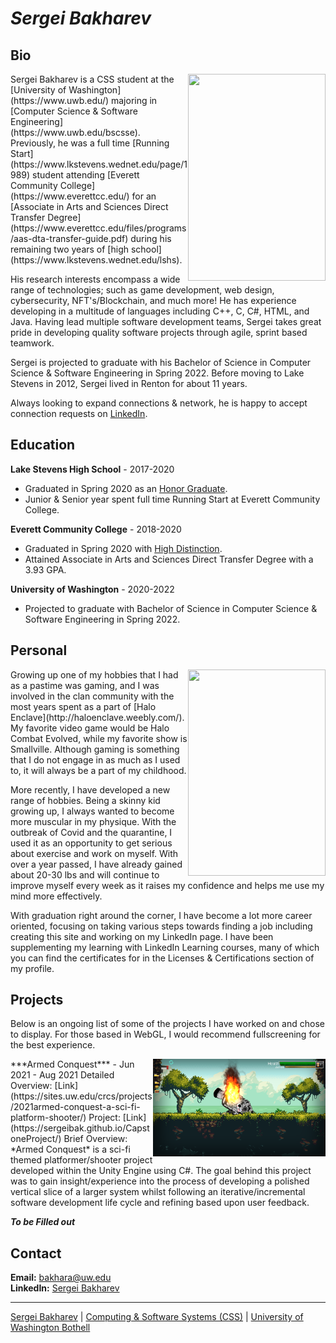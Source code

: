 # *Sergei Bakharev*

## Bio
<img align="right" width="220.4" height="330.6" src="https://github.com/SergeiBak/PersonalWebsite/blob/master/images/OD2A4027_Edit.png?raw=true">
Sergei Bakharev is a CSS student at the [University of Washington](https://www.uwb.edu/) majoring in [Computer Science & Software Engineering](https://www.uwb.edu/bscsse). Previously, he was a full time [Running Start](https://www.lkstevens.wednet.edu/page/1989) student attending [Everett Community College](https://www.everettcc.edu/) for an [Associate in Arts and Sciences Direct Transfer Degree](https://www.everettcc.edu/files/programs/aas-dta-transfer-guide.pdf) during his remaining two years of [high school](https://www.lkstevens.wednet.edu/lshs). 

His research interests encompass a wide range of technologies; such as game development, web design, cybersecurity, NFT's/Blockchain, and much more! He has experience developing in a multitude of languages including C++, C, C#, HTML, and Java. Having lead multiple software development teams, Sergei takes great pride in developing quality software projects through agile, sprint based teamwork. 

Sergei is projected to graduate with his Bachelor of Science in Computer Science & Software Engineering in Spring 2022. Before moving to Lake Stevens in 2012, Sergei lived in Renton for about 11 years.

Always looking to expand connections & network, he is happy to accept connection requests on [LinkedIn](https://www.linkedin.com/in/sergei-bakharev/).

## Education

**Lake Stevens High School** - 2017-2020
* Graduated in Spring 2020 as an [Honor Graduate](https://sites.google.com/lkstevens.wednet.edu/lshsstudenthandbook/academics).
* Junior & Senior year spent full time Running Start at Everett Community College.

**Everett Community College** - 2018-2020
* Graduated in Spring 2020 with [High Distinction](https://www.everettcc.edu/enrollment/registration/grades).
* Attained Associate in Arts and Sciences Direct Transfer Degree with a 3.93 GPA.

**University of Washington** - 2020-2022
* Projected to graduate with Bachelor of Science in Computer Science & Software Engineering in Spring 2022.

## Personal
<img align="right" width="220.4" height="330.6" src="https://github.com/SergeiBak/PersonalWebsite/blob/master/images/OD2A3943_Edit.png?raw=true">
Growing up one of my hobbies that I had as a pastime was gaming, and I was involved in the clan community with the most years spent as a part of [Halo Enclave](http://haloenclave.weebly.com/). My favorite video game would be Halo Combat Evolved, while my favorite show is Smallville. Although gaming is something that I do not engage in as much as I used to, it will always be a part of my childhood.

More recently, I have developed a new range of hobbies. Being a skinny kid growing up, I always wanted to become more muscular in my physique. With the outbreak of Covid and the quarantine, I used it as an opportunity to get serious about exercise and work on myself. With over a year passed, I have already gained about 20-30 lbs and will continue to improve myself every week as it raises my confidence and helps me use my mind more effectively.

With graduation right around the corner, I have become a lot more career oriented, focusing on taking various steps towards finding a job including creating this site and working on my LinkedIn page. I have been supplementing my learning with LinkedIn Learning courses, many of which you can find the certificates for in the Licenses & Certifications section of my profile.

## Projects

Below is an ongoing list of some of the projects I have worked on and chose to display. For those based in WebGL, I would recommend fullscreening for the best experience.

<img align="right" width="276.48" height="155.52" src="https://github.com/SergeiBak/PersonalWebsite/blob/master/images/ArmedConquest.png?raw=true">
***Armed Conquest*** - Jun 2021 - Aug 2021  
Detailed Overview: [Link](https://sites.uw.edu/crcs/projects/2021armed-conquest-a-sci-fi-platform-shooter/)  
Project: [Link](https://sergeibak.github.io/CapstoneProject/)  
Brief Overview:  
*Armed Conquest* is a sci-fi themed platformer/shooter project developed within the Unity Engine using C#. The goal behind this project was to gain insight/experience into the process of developing a polished vertical slice of a larger system whilst following an iterative/incremental software development life cycle and refining based upon user feedback.


***To be Filled out***

## Contact

**Email:** bakhara@uw.edu  
**LinkedIn:** [Sergei Bakharev](https://www.linkedin.com/in/sergei-bakharev/)

***

[Sergei Bakharev](https://www.linkedin.com/in/sergei-bakharev/) | [Computing & Software Systems (CSS)](https://www.uwb.edu/css) | [University of Washington Bothell](https://www.uwb.edu/)
